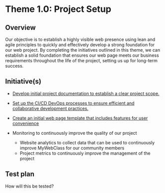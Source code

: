 # Theme 1.0: Project Setup
## Overview
Our objective is to establish a highly visible web presence using lean and agile principles to quickly and effectively
develop a strong foundation for our web project. By completing the initiatives outlined in this theme, we can establish a
solid foundation that ensures our web page meets our business requirements throughout the life of the project, setting
us up for long-term success.
## Initiative(s)

* [Develop initial project documentation to establish a clear project scope.](https://github.com/EDS435/mywebclass-agile-docs/blob/main/documentation/theme_1/initiatives/initiative_basic_webpage_template.md)
* [Set up the CI/CD DevOps processes to ensure efficient and collaborative development practices.](https://github.com/EDS435/mywebclass-agile-docs/blob/main/documentation/theme_1/initiatives/initiative_devops.md)
* [Create an initial web page template that includes features for user convenience](initiatives/initiative_webpage_template.md)

* Monitoring to continuously improve the quality of our project
  * Website analytics to collect data that can be used to continuously improve MyWebClass for our community members
  * Project metrics to continuously improve the management of the project

## Test plan
How will this be tested?